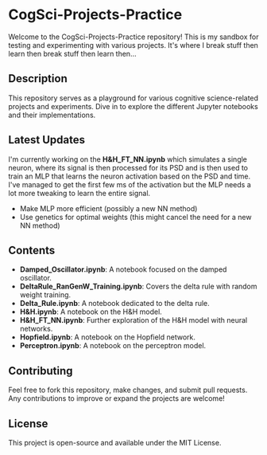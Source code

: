 # CogSci-Projects-Practice

Welcome to the CogSci-Projects-Practice repository!
This is my sandbox for testing and experimenting with various projects.
It's where I break stuff then learn then break stuff then learn then...

## Description
This repository serves as a playground for various cognitive science-related projects and experiments.
Dive in to explore the different Jupyter notebooks and their implementations.

## Latest Updates
I'm currently working on the **H&H_FT_NN.ipynb** which simulates a single neuron, where its signal is then processed for its PSD
and is then used to train an MLP that learns the neuron activation based on the PSD and time. I've managed to get the first few ms of the 
activation but the MLP needs a lot more tweaking to learn the entire signal.
- Make MLP more efficient (possibly a new NN method)
- Use genetics for optimal weights (this might cancel the need for a new NN method)

## Contents
- **Damped_Oscillator.ipynb**: A notebook focused on the damped oscillator.
- **DeltaRule_RanGenW_Training.ipynb**: Covers the delta rule with random weight training.
- **Delta_Rule.ipynb**: A notebook dedicated to the delta rule.
- **H&H.ipynb**: A notebook on the H&H model.
- **H&H_FT_NN.ipynb**: Further exploration of the H&H model with neural networks.
- **Hopfield.ipynb**: A notebook on the Hopfield network.
- **Perceptron.ipynb**: A notebook on the perceptron model.

## Contributing
Feel free to fork this repository, make changes, and submit pull requests. Any contributions to improve or expand the projects are welcome!

## License
This project is open-source and available under the MIT License.

